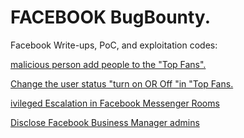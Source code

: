 # FACEBOOK BugBounty.

Facebook Write-ups, PoC, and exploitation codes:

[malicious person add people to the "Top Fans".](https://www.updatelap.com/2018/07/the-malicious-person-add-people-to-top.html)

[Change the user status "turn on OR Off "in "Top Fans.](https://www.youtube.com/watch?v=yaXzz0Y2w98)

[ivileged Escalation in Facebook Messenger Rooms](https://www.updatelap.com/2018/08/privileged-escalation-in-facebook-rooms.html)

[Disclose Facebook Business Manager admins](https://www.youtube.com/watch?v=mVC8V_TU7Bc)
    
